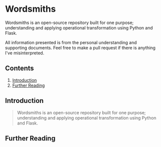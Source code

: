# Wordsmiths
Wordsmiths is an open-source repository built for one purpose; understanding and applying operational transformation using Python and Flask.

All information presented is from the personal understanding and supporting documents.
Feel free to make a pull request if there is anything I've misinterpreted.

## Contents
1. [Introduction](#introduction)
2. [Further Reading](#further-reading)

## Introduction
> Wordsmiths is an open-source repository built for one purpose; understanding and applying operational transformation using Python and Flask.


## Further Reading
